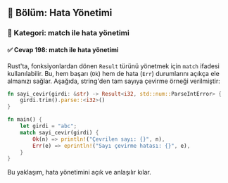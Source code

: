 ## 📘 Bölüm: Hata Yönetimi
### 🔹 Kategori: match ile hata yönetimi
#### ✅ Cevap 198: match ile hata yönetimi

Rust'ta, fonksiyonlardan dönen `Result` türünü yönetmek için `match` ifadesi kullanılabilir. Bu, hem başarı (`Ok`) hem de hata (`Err`) durumlarını açıkça ele almanızı sağlar. Aşağıda, string'den tam sayıya çevirme örneği verilmiştir:

```rust
fn sayi_cevir(girdi: &str) -> Result<i32, std::num::ParseIntError> {
    girdi.trim().parse::<i32>()
}

fn main() {
    let girdi = "abc";
    match sayi_cevir(girdi) {
        Ok(n) => println!("Çevrilen sayı: {}", n),
        Err(e) => eprintln!("Sayı çevirme hatası: {}", e),
    }
}
```

Bu yaklaşım, hata yönetimini açık ve anlaşılır kılar.
